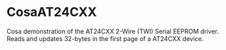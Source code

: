 CosaAT24CXX
====

Cosa demonstration of the AT24CXX 2-Wire (TWI) Serial EEPROM driver. Reads and updates 32-bytes in the first page of a AT24CXX device.


